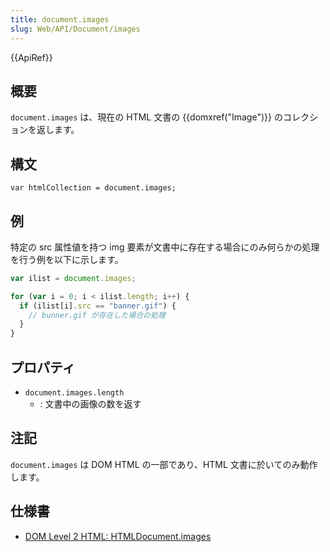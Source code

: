 ```yaml
---
title: document.images
slug: Web/API/Document/images
---
```


{{ApiRef}}

## 概要

`document.images` は、現在の HTML 文書の {{domxref("Image")}} のコレクションを返します。

## 構文

```
var htmlCollection = document.images;
```

## 例

特定の src 属性値を持つ img 要素が文書中に存在する場合にのみ何らかの処理を行う例を以下に示します。

```js
var ilist = document.images;

for (var i = 0; i < ilist.length; i++) {
  if (ilist[i].src == "banner.gif") {
    // bunner.gif が存在した場合の処理
  }
}
```

## プロパティ

- `document.images.length`
  - : 文書中の画像の数を返す

## 注記

`document.images` は DOM HTML の一部であり、HTML 文書に於いてのみ動作します。

## 仕様書

- [DOM Level 2 HTML: HTMLDocument.images](http://www.w3.org/TR/DOM-Level-2-HTML/html.html#ID-90379117)
